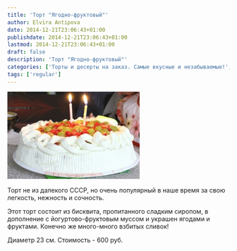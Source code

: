 ```yaml
---
title: 'Торт "Ягодно-фруктовый"'
author: Elvira Antipova
date: 2014-12-21T23:06:43+01:00
publishdate: 2014-12-21T23:06:43+01:00
lastmod: 2014-12-21T23:06:43+01:00
draft: false
description: 'Торт "Ягодно-фруктовый"'
categories: ['Торты и десерты на заказ. Самые вкусные и незабываемые!', 'Basic posts']
tags: ['regular']
---
```



[![IMG_3752 1](IMG_3752-1-300x198.jpg)](IMG_3752-1.jpg)
 
Торт не из далекого СССР, но очень популярный в наше время за свою легкость, нежность и сочность.
 
Этот торт состоит из бисквита, пропитанного сладким сиропом, в дополнение с йогуртово-фруктовым муссом и украшен ягодами и фруктами. Конечно же много-много взбитых сливок!
 
Диаметр 23 см. Стоимость - 600 руб.

